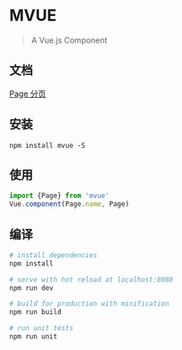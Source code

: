 # MVUE

> A Vue.js Component


## 文档
[Page 分页](https://github.com/jiakeqi/mvue/tree/master/src/components/page/README.md)

## 安装
``` shell
npm install mvue -S
```
## 使用
``` JavaScript
import {Page} from 'mvue'
Vue.component(Page.name, Page)
```
## 编译

``` bash
# install dependencies
npm install

# serve with hot reload at localhost:8080
npm run dev

# build for production with minification
npm run build

# run unit tests
npm run unit

```
